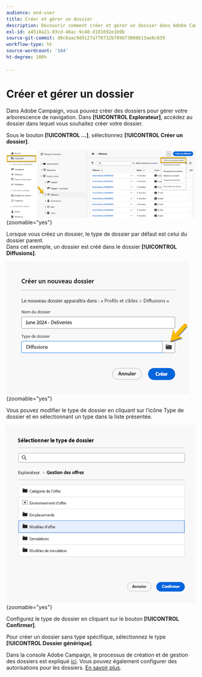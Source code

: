 ```yaml
---
audience: end-user
title: Créer et gérer un dossier
description: Découvrir comment créer et gérer un dossier dans Adobe Campaign
exl-id: a4518a21-03cd-46ac-9c40-d181692e1b9b
source-git-commit: d6c6aac9d9127a770732b709873008613ae8c639
workflow-type: ht
source-wordcount: '184'
ht-degree: 100%

---
```


# Créer et gérer un dossier

Dans Adobe Campaign, vous pouvez créer des dossiers pour gérer votre arborescence de navigation. Dans **[!UICONTROL Explorateur]**, accédez au dossier dans lequel vous souhaitez créer votre dossier.

Sous le bouton **[!UICONTROL ...]**, sélectionnez **[!UICONTROL Créer un dossier]**.

![Capture d’écran affichant l’option Créer un dossier sous le bouton ...](assets/folder_create.png){zoomable="yes"}

Lorsque vous créez un dossier, le type de dossier par défaut est celui du dossier parent.\
Dans cet exemple, un dossier est créé dans le dossier **[!UICONTROL Diffusions]**.

![Capture d’écran affichant un nouveau dossier créé dans le dossier Diffusions](assets/folder_new.png){zoomable="yes"}

Vous pouvez modifier le type de dossier en cliquant sur l’icône Type de dossier et en sélectionnant un type dans la liste présentée.

![Capture d’écran affichant la liste des types de dossiers disponibles à la sélection](assets/folder_type.png){zoomable="yes"}

Configurez le type de dossier en cliquant sur le bouton **[!UICONTROL Confirmer]**.

Pour créer un dossier sans type spécifique, sélectionnez le type **[!UICONTROL Dossier générique]**.

Dans la console Adobe Campaign, le processus de création et de gestion des dossiers est expliqué [ici](https://experienceleague.adobe.com/fr/docs/campaign/campaign-v8/config/configuration/folders-and-views). Vous pouvez également configurer des autorisations pour les dossiers. [En savoir plus](https://experienceleague.adobe.com/fr/docs/campaign/campaign-v8/admin/permissions/folder-permissions).